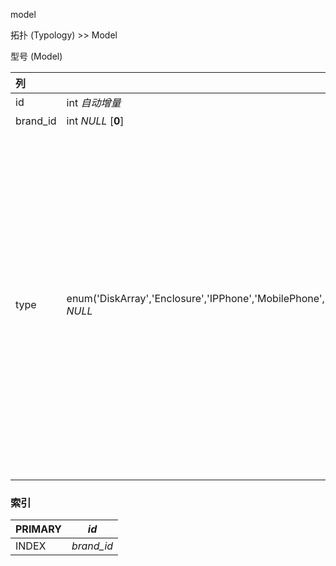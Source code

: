 model

拓扑 (Typology) >> Model

型号 (Model)



| 列       | 类型                                                         | 注释                                                         |
| :------- | ------------------------------------------------------------ | ------------------------------------------------------------ |
| id       | int *自动增量*                                               | 自增ID                                                       |
| brand_id | int *NULL* [**0**]                                           | 品牌                                                         |
| type     | enum('DiskArray','Enclosure','IPPhone','MobilePhone','NAS','NetworkDevice','PC','PDU','Peripheral','Phone','PowerSource','Printer','Rack','SANSwitch','Server','StorageSystem','Tablet','TapeLibrary') *NULL* | 设备类型，磁盘阵列 (DiskArray), 机位 (Enclosure), IP 电话 (IPPhone), 移动电话 (MobilePhone), NAS (NAS), 网络设备 (NetworkDevice), PC (PC), PDU (PDU), 配件 (Peripheral), 电话 (Phone), 电源 (PowerSource), 打印机 (Printer), 机柜 (Rack), SAN 交换机 (SANSwitch), 服务器 (Server), 存储系统 (StorageSystem), 平板 (Tablet), 磁带库 (TapeLibrary) |

### 索引

| PRIMARY | *id*       |
| :------ | ---------- |
| INDEX   | *brand_id* |
